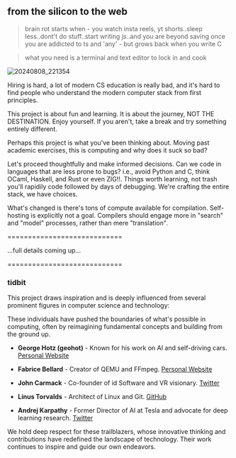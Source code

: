## from the silicon to the web

> brain rot starts when - you watch insta reels, yt shorts..sleep less..dont't do stuff..start writing js..and you are beyond saving once you are addicted to ts and 'any' - but grows back when you write C

> what you need is a terminal and text editor to lock in and cook

![20240808_221354](https://github.com/user-attachments/assets/03bdde88-62d3-499a-a971-e44fc9bcbf82)

Hiring is hard, a lot of modern CS education is really bad, and it's hard to find people who understand the modern computer stack from first principles.

This project is about fun and learning. It is about the journey, NOT THE DESTINATION. Enjoy yourself. If you aren't, take a break and try something entirely different.

Perhaps this project is what you've been thinking about. Moving past academic exercises, this is computing and why does it suck so bad?

Let's proceed thoughtfully and make informed decisions. Can we code in languages that are less prone to bugs? i.e., avoid Python and C, think OCaml, Haskell, and Rust or even ZIG!!. Things worth learning, not trash you'll rapidily code followed by days of debugging. We're crafting the entire stack, we have choices.

What's changed is there's tons of compute available for compilation. Self-hosting is explicitly not a goal. Compilers should engage more in "search" and "model" processes, rather than mere "translation".


============================

...full details coming up...

============================


### tidbit

This project draws inspiration and is deeply influenced from several prominent figures in computer science and technology:

These individuals have pushed the boundaries of what's possible in computing, often by reimagining fundamental concepts and building from the ground up.

- **George Hotz (geohot)** - Known for his work on AI and self-driving cars. [Personal Website](https://geohot.com/)
  
- **Fabrice Bellard** - Creator of QEMU and FFmpeg. [Personal Website](http://bellard.org/)
  
- **John Carmack** - Co-founder of id Software and VR visionary. [Twitter](https://twitter.com/ID_AA_Carmack)
  
- **Linus Torvalds** - Architect of Linux and Git. [GitHub](https://github.com/torvalds)
  
- **Andrej Karpathy** - Former Director of AI at Tesla and advocate for deep learning research. [Twitter](https://twitter.com/karpathy)

We hold deep respect for these trailblazers, whose innovative thinking and contributions have redefined the landscape of technology. Their work continues to inspire and guide our own endeavors.
